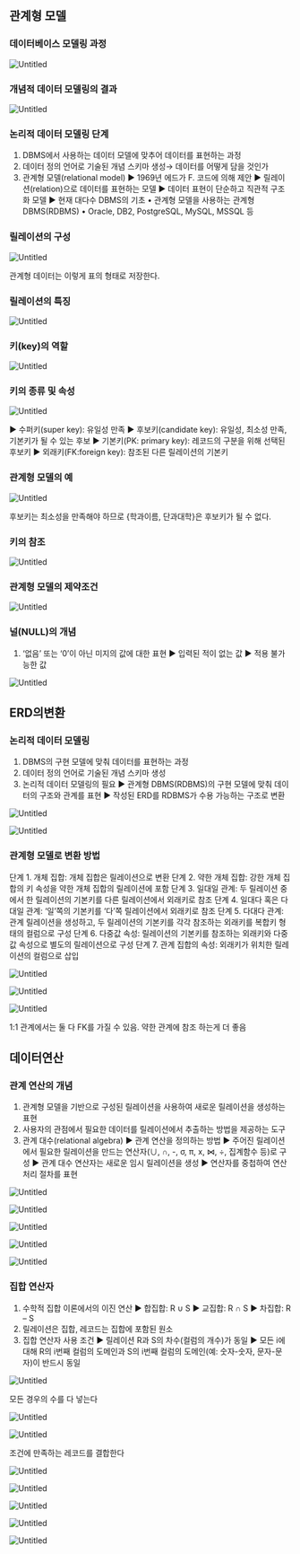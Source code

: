 ## 관계형 모델

### 데이터베이스 모델링 과정

![Untitled](https://prod-files-secure.s3.us-west-2.amazonaws.com/843dea1e-9ee5-4660-b7d5-c49f782187cc/76a65480-3543-4e03-aef9-c9bf7dd3a039/Untitled.png)

### 개념적 데이터 모델링의 결과

![Untitled](https://prod-files-secure.s3.us-west-2.amazonaws.com/843dea1e-9ee5-4660-b7d5-c49f782187cc/f070d926-0621-4dca-bbae-cd7a532072e0/Untitled.png)

### 논리적 데이터 모델링 단계

1. DBMS에서 사용하는 데이터 모델에 맞추어 데이터를 표현하는 과정
2. 데이터 정의 언어로 기술된 개념 스키마 생성→ 데이터를 어떻게 담을 것인가
3. 관계형 모델(relational model)
▶ 1969년 에드가 F. 코드에 의해 제안
▶ 릴레이션(relation)으로 데이터를 표현하는 모델
▶ 데이터 표현이 단순하고 직관적 구조화 모델
▶ 현재 대다수 DBMS의 기초
• 관계형 모델을 사용하는 관계형 DBMS(RDBMS)
• Oracle, DB2, PostgreSQL, MySQL, MSSQL 등

### 릴레이션의 구성

![Untitled](https://prod-files-secure.s3.us-west-2.amazonaws.com/843dea1e-9ee5-4660-b7d5-c49f782187cc/d9df3115-6a84-4e46-bd45-3cf90a88ada8/Untitled.png)

관계형 데이터는 이렇게 표의 형태로 저장한다. 

### 릴레이션의 특징

![Untitled](https://prod-files-secure.s3.us-west-2.amazonaws.com/843dea1e-9ee5-4660-b7d5-c49f782187cc/78e21bb7-a59b-4745-bdd0-7b620f23306b/Untitled.png)

### 키(key)의 역할

![Untitled](https://prod-files-secure.s3.us-west-2.amazonaws.com/843dea1e-9ee5-4660-b7d5-c49f782187cc/6b70b31e-e740-461c-b958-21270e2c35ff/Untitled.png)

### 키의 종류 및 속성

![Untitled](https://prod-files-secure.s3.us-west-2.amazonaws.com/843dea1e-9ee5-4660-b7d5-c49f782187cc/d20d0343-3d11-4e04-8f14-f66cd2569e4d/Untitled.png)

▶ 수퍼키(super key): 유일성 만족
▶ 후보키(candidate key): 유일성, 최소성 만족, 기본키가 될 수 있는 후보
▶ 기본키(PK: primary key): 레코드의 구분을 위해 선택된 후보키
▶ 외래키(FK:foreign key): 참조된 다른 릴레이션의 기본키

### 관계형 모델의 예

![Untitled](https://prod-files-secure.s3.us-west-2.amazonaws.com/843dea1e-9ee5-4660-b7d5-c49f782187cc/b3334b42-eb50-4356-b84d-f5748ee93f35/Untitled.png)

후보키는 최소성을 만족해야 하므로 {학과이름, 단과대학}은 후보키가 될 수 없다.

### 키의 참조

![Untitled](https://prod-files-secure.s3.us-west-2.amazonaws.com/843dea1e-9ee5-4660-b7d5-c49f782187cc/3d634ccf-d5c1-437a-89cd-82e12b4115c4/Untitled.png)

### 관계형 모델의 제약조건

![Untitled](https://prod-files-secure.s3.us-west-2.amazonaws.com/843dea1e-9ee5-4660-b7d5-c49f782187cc/02688c51-98d2-418c-a6f2-1f1095c11ac1/Untitled.png)

### 널(NULL)의 개념

1. ‘없음’ 또는 ‘0’이 아닌 미지의 값에 대한 표현
▶ 입력된 적이 없는 값
▶ 적용 불가능한 값

![Untitled](https://prod-files-secure.s3.us-west-2.amazonaws.com/843dea1e-9ee5-4660-b7d5-c49f782187cc/2f7c50b3-587d-4e43-b390-ac1c3635cd49/Untitled.png)

## ERD의변환

### 논리적 데이터 모델링

1. DBMS의 구현 모델에 맞춰 데이터를 표현하는 과정
2. 데이터 정의 언어로 기술된 개념 스키마 생성
3. 논리적 데이터 모델링의 필요
▶ 관계형 DBMS(RDBMS)의 구현 모델에 맞춰 데이터의 구조와 관계를 표현
▶ 작성된 ERD를 RDBMS가 수용 가능하는 구조로 변환

![Untitled](https://prod-files-secure.s3.us-west-2.amazonaws.com/843dea1e-9ee5-4660-b7d5-c49f782187cc/016d101d-76e1-42a2-93ab-2550168dbc8f/Untitled.png)

![Untitled](https://prod-files-secure.s3.us-west-2.amazonaws.com/843dea1e-9ee5-4660-b7d5-c49f782187cc/6e56d9a8-7435-4d6e-94ca-144fe0ef0938/Untitled.png)

### 관계형 모델로 변환 방법

단계 1. 개체 집합: 개체 집합은 릴레이션으로 변환
단계 2. 약한 개체 집합: 강한 개체 집합의 키 속성을 약한 개체 집합의 릴레이션에 포함
단계 3. 일대일 관계: 두 릴레이션 중에서 한 릴레이션의 기본키를 다른 릴레이션에서 외래키로 참조
단계 4. 일대다 혹은 다대일 관계: ‘일’쪽의 기본키를 ‘다’쪽 릴레이션에서 외래키로 참조
단계 5. 다대다 관계: 관계 릴레이션을 생성하고, 두 릴레이션의 기본키를 각각 참조하는 외래키를 복합키 형태의 컬럼으로 구성
단계 6. 다중값 속성: 릴레이션의 기본키를 참조하는 외래키와 다중 값 속성으로 별도의 릴레이션으로 구성
단계 7. 관계 집합의 속성: 외래키가 위치한 릴레이션의 컬럼으로 삽입

![Untitled](https://prod-files-secure.s3.us-west-2.amazonaws.com/843dea1e-9ee5-4660-b7d5-c49f782187cc/4cd9097a-5083-4cb7-a585-83e699c9ee98/Untitled.png)

![Untitled](https://prod-files-secure.s3.us-west-2.amazonaws.com/843dea1e-9ee5-4660-b7d5-c49f782187cc/89dda036-44a7-4760-aeb0-6d71642bc746/Untitled.png)

![Untitled](https://prod-files-secure.s3.us-west-2.amazonaws.com/843dea1e-9ee5-4660-b7d5-c49f782187cc/599fa3c0-a79d-4534-9da0-868af687e8b7/Untitled.png)

1:1 관계에서는 둘 다 FK를 가질 수 있음. 약한 관계에 참조 하는게 더 좋음

## 데이터연산

### 관계 연산의 개념

1. 관계형 모델을 기반으로 구성된 릴레이션을 사용하여 새로운 릴레이션을 생성하는 표현
2. 사용자의 관점에서 필요한 데이터를 릴레이션에서 추출하는 방법을 제공하는 도구
3. 관계 대수(relational algebra)
▶ 관계 연산을 정의하는 방법
▶ 주어진 릴레이션에서 필요한 릴레이션을 만드는 연산자(∪, ∩, -, σ, π, x, ⋈, ÷, 집계함수 등)로 구성
▶ 관계 대수 연산자는 새로운 임시 릴레이션을 생성
▶ 연산자를 중첩하여 연산 처리 절차를 표현

![Untitled](https://prod-files-secure.s3.us-west-2.amazonaws.com/843dea1e-9ee5-4660-b7d5-c49f782187cc/4b4ffd29-c535-441c-bb53-74c113317432/Untitled.png)

![Untitled](https://prod-files-secure.s3.us-west-2.amazonaws.com/843dea1e-9ee5-4660-b7d5-c49f782187cc/030790e0-f7ac-4c5d-9222-bf3051620b51/Untitled.png)

![Untitled](https://prod-files-secure.s3.us-west-2.amazonaws.com/843dea1e-9ee5-4660-b7d5-c49f782187cc/48dd3713-d787-4ac1-a369-f457d17b0aa6/Untitled.png)

![Untitled](https://prod-files-secure.s3.us-west-2.amazonaws.com/843dea1e-9ee5-4660-b7d5-c49f782187cc/58629f00-0c54-4432-a8ad-a18fe88241a5/Untitled.png)

![Untitled](https://prod-files-secure.s3.us-west-2.amazonaws.com/843dea1e-9ee5-4660-b7d5-c49f782187cc/3efc589b-6608-4608-8d4a-c5afa58f0097/Untitled.png)

### 집합 연산자

1. 수학적 집합 이론에서의 이진 연산
▶ 합집합: R ∪ S
▶ 교집합: R ∩ S
▶ 차집합: R – S
2. 릴레이션은 집합, 레코드는 집합에 포함된 원소
3. 집합 연산자 사용 조건
▶ 릴레이션 R과 S의 차수(컬럼의 개수)가 동일
▶ 모든 i에 대해 R의 i번째 컬럼의 도메인과 S의
i번째 컬럼의 도메인(예: 숫자-숫자, 문자-문자)이 반드시 동일

![Untitled](https://prod-files-secure.s3.us-west-2.amazonaws.com/843dea1e-9ee5-4660-b7d5-c49f782187cc/f5edc45f-e31f-4805-a505-0d27679fe12e/Untitled.png)

모든 경우의 수를 다 넣는다

![Untitled](https://prod-files-secure.s3.us-west-2.amazonaws.com/843dea1e-9ee5-4660-b7d5-c49f782187cc/25a1971e-d790-4954-bfa1-624849fb0570/Untitled.png)

![Untitled](https://prod-files-secure.s3.us-west-2.amazonaws.com/843dea1e-9ee5-4660-b7d5-c49f782187cc/84441198-c4e2-4cc4-a8f5-f2cb01cf9d6f/Untitled.png)

조건에 만족하는 레코드를 결합한다

![Untitled](https://prod-files-secure.s3.us-west-2.amazonaws.com/843dea1e-9ee5-4660-b7d5-c49f782187cc/e4d2f855-278a-44ec-afc9-4ea2dc695db3/Untitled.png)

![Untitled](https://prod-files-secure.s3.us-west-2.amazonaws.com/843dea1e-9ee5-4660-b7d5-c49f782187cc/bb80e048-9d66-4b47-9c53-6f8400e50ef1/Untitled.png)

![Untitled](https://prod-files-secure.s3.us-west-2.amazonaws.com/843dea1e-9ee5-4660-b7d5-c49f782187cc/2a3112b2-98e3-413a-b04a-b2fceede4e17/Untitled.png)

![Untitled](https://prod-files-secure.s3.us-west-2.amazonaws.com/843dea1e-9ee5-4660-b7d5-c49f782187cc/f12af436-61d9-4900-8453-c81b9676095f/Untitled.png)

![Untitled](https://prod-files-secure.s3.us-west-2.amazonaws.com/843dea1e-9ee5-4660-b7d5-c49f782187cc/0a6409f6-3b7f-406d-98df-c9a51bb135ba/Untitled.png)